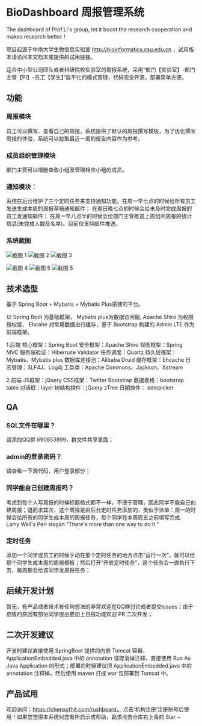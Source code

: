 # BioDashboard 周报管理系统

The dashboard of Prof.Li's group, let it boost the research cooperation and makes research better！

项目起源于中南大学生物信息实验室 http://bioinformatics.csu.edu.cn ，试用版本请访问本文档末尾提供的试用链接。

适合中小型公司团队或者科研院校实验室的周报系统，采用“部门【实验室】-部门主管【PI】-员工【学生】”扁平化的模式管理，代码完全开源，部署简单方便。

## 功能

### 周报模块
员工可以撰写、查看自己的周报，系统提供了默认的周报撰写模板，为了优化撰写周报的体验，系统可以拉取最近一周的报告内容作为参考。

### 成员组织管理模块
部门主管可以增删查改小组及管理相应小组的成员。 

### 通知模块：
系统在后台维护了三个定时任务来支持通知功能。在周一早七点的时候给所有员工发送生成本周的周报草稿通知邮件； 在周日晚七点的时候会给未及时完成周报的员工发通知邮件； 在周一早八点半的时候会给部门主管推送上周组内周报的统计信息(未完成人数及名单)。目前仅支持邮件推送。

### 系统截图

![截图 1](https://tva1.sinaimg.cn/large/006tNbRwgy1gaekv4c2vuj30np0ei74x.jpg)
![截图 2](https://tva1.sinaimg.cn/large/006tNbRwgy1gael2aknjtj30x20io419.jpg)
![截图 3](https://tva1.sinaimg.cn/large/006tNbRwgy1gael5yeqtij30wy0ehmym.jpg)

![截图 4](https://tva1.sinaimg.cn/large/006tNbRwgy1gaeln2205ej31240eb41g.jpg)
![截图 5](https://tva1.sinaimg.cn/large/006tNbRwgy1gaem6qec6uj311x0d5acc.jpg)
![截图 5](https://tva1.sinaimg.cn/large/006tNbRwgy1gaelks6pl8j311s0h7acs.jpg)

## 技术选型

基于 Spring Boot + Mybatis + Mybatis Plus搭建的平台。

以 Spring Boot 为基础框架， Mybatis plus为数据访问层, Apache Shiro 为权限授权层， Ehcahe 对常用数据进行缓存，基于 Bootstrap 构建的 Admin LTE 作为前端框架。

1.后端
核心框架：Spring Boot
安全框架：Apache Shiro
视图框架：Spring MVC
服务端验证：Hibernate Validator
任务调度：Quartz
持久层框架：Mybatis、Mybatis plus
数据库连接池：Alibaba Druid
缓存框架：Ehcache
日志管理：SLF4J、Log4j
工具类：Apache Commons、Jackson、Xstream

2.前端
JS框架：jQuery
CSS框架：Twitter Bootstrap
数据表格：bootstrap table
对话框：layer
树结构控件：jQuery zTree
日期控件： datepicker

## QA

### SQL文件在哪里？
请添加QQ群 690853899，群文件共享里面；

### admin的登录密码？
请查看一下源代码，用户登录部分；

### 同学能自己创建周报吗？
考虑到每个人写周报的时候标题格式都不一样，不便于管理，因此同学不能自己创建周报；退而求其次，这个周报是由后台定时任务添加的，类似于派单：周一的时候会给所有的同学生成本周的周报任务，每个同学在本周周五之前填写完成. Larry Wall's Perl slogan "There's more than one way to do it " 

### 定时任务
添加一个同学或员工的时候手动在那个定时任务的地方点击“运行一次”，就可以给那个同学生成本周的周报模板；然后打开“开启定时任务”，这个任务会一直执行下去，每周都会给该同学发周报任务；

## 后续开发计划
暂无，有产品或者技术有任何想法的非常欢迎在QQ群讨论或者提交issues；由于疫情的原因有部分同学提出要加上日报功能欢迎 PR 二次开发；

## 二次开发建议
开发时建议直接使用 SpringBoot 提供的内嵌 Tomcat 容器，ApplicationEmbedded.java 中的 annotation 请取消掉注释，直接使用 Run As Java Application 的形式；部署的时候建议把 ApplicationEmbedded.java 中的 annotation 注释掉，然后使用 maven 打成 war 包部署到 Tomcat 中。

## 产品试用
欢迎访问：https://chenxofhit.com/rushboard，  点击‘机构注册’注册账号后使用！如果您觉得本系统对您有所启示或帮助，跪求点击仓库右上角的 Star ~ 
